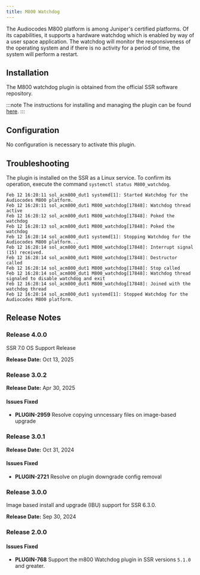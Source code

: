 ```yaml
---
title: M800 Watchdog
---
```


The Audiocodes M800 platform is among Juniper's certified platforms. Of its capabilities, it supports a hardware watchdog which is enabled by way of a user space application. The watchdog will monitor the responsiveness of the operating system and if there is no activity for a period of time, the system will perform a restart.

## Installation

The M800 watchdog plugin is obtained from the official SSR software repository.

:::note
The instructions for installing and managing the plugin can be found [here](plugin_intro.md#installation-and-management).
:::

## Configuration

No configuration is necessary to activate this plugin.

## Troubleshooting

The plugin is installed on the SSR as a Linux service.  To confirm its operation, execute the command `systemctl status M800_watchdog`.

```
Feb 12 16:28:11 sol_acm800_dut1 systemd[1]: Started Watchdog for the Audiocodes M800 platform.
Feb 12 16:28:11 sol_acm800_dut1 M800_watchdog[17848]: Watchdog thread active
Feb 12 16:28:12 sol_acm800_dut1 M800_watchdog[17848]: Poked the watchdog
Feb 12 16:28:13 sol_acm800_dut1 M800_watchdog[17848]: Poked the watchdog
Feb 12 16:28:14 sol_acm800_dut1 systemd[1]: Stopping Watchdog for the Audiocodes M800 platform...
Feb 12 16:28:14 sol_acm800_dut1 M800_watchdog[17848]: Interrupt signal (15) received.
Feb 12 16:28:14 sol_acm800_dut1 M800_watchdog[17848]: Destructor called
Feb 12 16:28:14 sol_acm800_dut1 M800_watchdog[17848]: Stop called
Feb 12 16:28:14 sol_acm800_dut1 M800_watchdog[17848]: Watchdog thread signaled to disable watchdog and exit
Feb 12 16:28:14 sol_acm800_dut1 M800_watchdog[17848]: Joined with the watchdog thread
Feb 12 16:28:14 sol_acm800_dut1 systemd[1]: Stopped Watchdog for the Audiocodes M800 platform.
```

## Release Notes

### Release 4.0.0

SSR 7.0 OS Support Release

**Release Date:** Oct 13, 2025

### Release 3.0.2

**Release Date:** Apr 30, 2025

#### Issues Fixed

- **PLUGIN-2959** Resolve copying unncessary files on image-based upgrade

### Release 3.0.1

**Release Date:** Oct 31, 2024

#### Issues Fixed

- **PLUGIN-2721** Resolve on plugin downgrade config removal

### Release 3.0.0

Image based install and upgrade (IBU) support for SSR 6.3.0.

**Release Date:** Sep 30, 2024

### Release 2.0.0

#### Issues Fixed

- **PLUGIN-768** Support the m800 Watchdog plugin in SSR versions `5.1.0` and greater.
